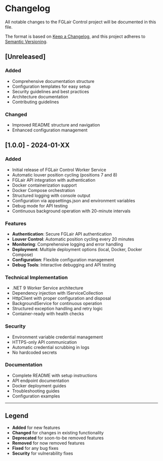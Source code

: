 # Changelog

All notable changes to the FGLair Control project will be documented in this file.

The format is based on [Keep a Changelog](https://keepachangelog.com/en/1.0.0/),
and this project adheres to [Semantic Versioning](https://semver.org/spec/v2.0.0.html).

## [Unreleased]

### Added
- Comprehensive documentation structure
- Configuration templates for easy setup
- Security guidelines and best practices
- Architecture documentation
- Contributing guidelines

### Changed
- Improved README structure and navigation
- Enhanced configuration management

## [1.0.0] - 2024-01-XX

### Added
- Initial release of FGLair Control Worker Service
- Automatic louver position cycling (positions 7 and 8)
- FGLair API integration with authentication
- Docker containerization support
- Docker Compose orchestration
- Structured logging with console output
- Configuration via appsettings.json and environment variables
- Debug mode for API testing
- Continuous background operation with 20-minute intervals

### Features
- **Authentication**: Secure FGLair API authentication
- **Louver Control**: Automatic position cycling every 20 minutes
- **Monitoring**: Comprehensive logging and error handling
- **Deployment**: Multiple deployment options (local, Docker, Docker Compose)
- **Configuration**: Flexible configuration management
- **Debug Tools**: Interactive debugging and API testing

### Technical Implementation
- .NET 9 Worker Service architecture
- Dependency injection with IServiceCollection
- HttpClient with proper configuration and disposal
- BackgroundService for continuous operation
- Structured exception handling and retry logic
- Container-ready with health checks

### Security
- Environment variable credential management
- HTTPS-only API communication
- Automatic credential scrubbing in logs
- No hardcoded secrets

### Documentation
- Complete README with setup instructions
- API endpoint documentation
- Docker deployment guides
- Troubleshooting guides
- Configuration examples

---

## Legend

- **Added** for new features
- **Changed** for changes in existing functionality
- **Deprecated** for soon-to-be removed features
- **Removed** for now removed features
- **Fixed** for any bug fixes
- **Security** for vulnerability fixes
